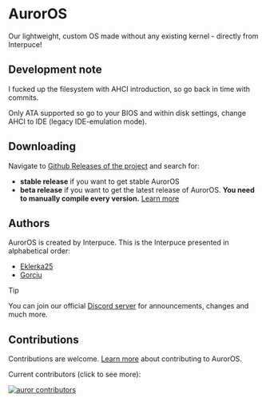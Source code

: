 # AurorOS

Our lightweight, custom OS made without any existing kernel - directly from Interpuce!

## Development note

I fucked up the filesystem with AHCI introduction, so go back in time with commits.

Only ATA supported so go to your BIOS and within disk settings, change AHCI to IDE (legacy IDE-emulation mode).

## Downloading

Navigate to [Github Releases of the project](https://github.com/Interpuce/AurorOS/releases) and search for:
- **stable release** if you want to get stable AurorOS
- **beta release** if you want to get the latest release of AurorOS. __You need to manually compile every version.__ [Learn more](https://github.com/Interpuce/AurorOS/blob/main/CONTRIBUTING.md)

## Authors

AurorOS is created by Interpuce. This is the Interpuce presented in alphabetical order:

- [Eklerka25](https://github.com/Eklerka25)
- [Gorciu](https://github.com/gorciu-official)

> [!TIP]
> You can join our official [Discord server](https://dsc.gg/Auror-OS) for announcements, changes and much more.

## Contributions

Contributions are welcome. [Learn more](https://github.com/Interpuce/AurorOS/blob/main/CONTRIBUTING.md) about contributing to AurorOS.

Current contributors (click to see more):

[![auror contributors](https://contrib.rocks/image?repo=Interpuce/AurorOS)](https://github.com/Interpuce/AurorOS/graphs/contributors)